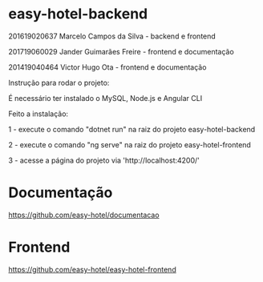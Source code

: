 # easy-hotel-backend

201619020637  Marcelo Campos da Silva - backend e frontend

201719060029  Jander Guimarães Freire  - frontend e documentação

201419040464 Victor Hugo Ota - frontend e documentação


Instrução para rodar o projeto:

É necessário ter instalado o MySQL, Node.js e Angular CLI

Feito a instalação:

1 - execute o comando "dotnet run" na raiz do projeto easy-hotel-backend

2 - execute o comando "ng serve" na raiz do projeto easy-hotel-frontend

3 - acesse a página do projeto via 'http://localhost:4200/'

# Documentação
https://github.com/easy-hotel/documentacao

# Frontend
https://github.com/easy-hotel/easy-hotel-frontend
